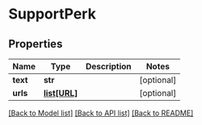# SupportPerk

## Properties
Name | Type | Description | Notes
------------ | ------------- | ------------- | -------------
**text** | **str** |  | [optional] 
**urls** | [**list[URL]**](URL.md) |  | [optional] 

[[Back to Model list]](../README.md#documentation-for-models) [[Back to API list]](../README.md#documentation-for-api-endpoints) [[Back to README]](../README.md)

